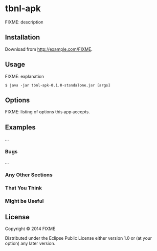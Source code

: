 # tbnl-apk

FIXME: description

## Installation

Download from http://example.com/FIXME.

## Usage

FIXME: explanation

    $ java -jar tbnl-apk-0.1.0-standalone.jar [args]

## Options

FIXME: listing of options this app accepts.

## Examples

...

### Bugs

...

### Any Other Sections
### That You Think
### Might be Useful

## License

Copyright © 2014 FIXME

Distributed under the Eclipse Public License either version 1.0 or (at
your option) any later version.
